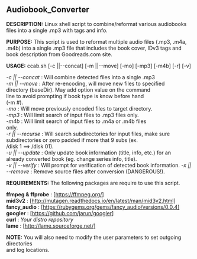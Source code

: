 ## Audiobook_Converter

**DESCRIPTION:**  Linux shell script to combine/reformat various audiobooks files into a single .mp3 with tags and info.


**PURPOSE:**  This script is used to reformat multiple audio files (.mp3, .m4a, .m4b) into a single .mp3 file that includes the book cover, IDv3 tags and book description from Goodreads.com site.


**USAGE:**   ccab.sh [-c ||--concat] [-m ||--move] [-mo] [-mp3] [-m4b] [-r] [-v]  

   *-c || --concat*    : Will combine detected files into a single .mp3  
   *-m || --move*      : After re-encoding, will move new files to specified  
                       directory (baseDir). May add option value on the command  
                       line to avoid prompting if book type is know before hand  
                       (-m #).  
   *-mo*               : Will move previously encoded files to target directory.  
   *-mp3*              : Will limit search of input files to .mp3 files only.  
   *-m4b*              : Will limit search of input files to .m4a or .m4b files  
                       only.  
   *-r || --recurse*   : Will search subdirectories for input files, make sure  
                       subdirectories or zero padded if more that 9 subs (ex.  
                       /disk 1 ==> /disk 01).  
   *-u || --update*    : Only update book information (title, info, etc.) for an  
                       already converted book (eg. change series info, title).  
   *-v || --verify*    : Will prompt for verification of detected book information. 
   *-x || --remove*    : Remove source files after conversion (DANGEROUS!).  


**REQUIREMENTS:**  The following packages are require to use this script.  

   **ffmpeg & ffprobe**  : [https://ffmpeg.org/]  
   **mid3v2**            : [http://mutagen.readthedocs.io/en/latest/man/mid3v2.html]  
   **fancy_audio**       : [https://rubygems.org/gems/fancy_audio/versions/0.0.4]  
   **googler**           : [https://github.com/jarun/googler]  
   **curl**              : *Your distro repository*  
   **lame**              : [http://lame.sourceforge.net/]  


**NOTE:** You will also need to modify the user parameters to set outgoing directories  
      and log locations.  


